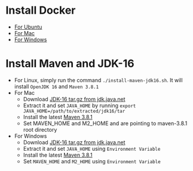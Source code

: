 Install Docker
==============
- [For Ubuntu](https://docs.docker.com/engine/install/ubuntu/)
- [For Mac](https://docs.docker.com/docker-for-mac/install/)
- [For Windows](https://docs.docker.com/docker-for-windows/install/)


Install Maven and JDK-16 
=======================
- For Linux, simply run the command `./install-maven-jdk16.sh`. It will install `OpenJDK 16` and `Maven 3.8.1`
- For Mac
  - Download [JDK-16 tar.gz from jdk.java.net](https://download.java.net/java/GA/jdk16/7863447f0ab643c585b9bdebf67c69db/36/GPL/openjdk-16_osx-x64_bin.tar.gz)
  - Extract it and set `JAVA_HOME` by running `export JAVA_HOME=/path/to/extracted/jdk16/tar`
  - Install the latest [Maven 3.8.1](https://downloads.apache.org/maven/maven-3/3.8.1/binaries/apache-maven-3.8.1-bin.tar.gz)
  - Set MAVEN_HOME and M2_HOME and are pointing to maven-3.8.1 root directory
- For Windows
  - Download [JDK-16 tar.gz from jdk.java.net](https://download.java.net/java/GA/jdk16/7863447f0ab643c585b9bdebf67c69db/36/GPL/openjdk-16_windows-x64_bin.zip)
  - Extract it and set `JAVA_HOME` using `Environment Variable`
  - Install the latest [Maven 3.8.1](https://downloads.apache.org/maven/maven-3/3.8.1/binaries/apache-maven-3.8.1-bin.tar.gz)
  - Set `MAVEN_HOME` and `M2_HOME` using `Environment Variable`